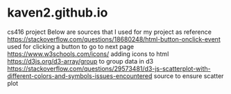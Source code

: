 # kaven2.github.io
cs416 project
Below are sources that I used for my project as reference
https://stackoverflow.com/questions/18680248/html-button-onclick-event used for clicking a button to go to next page
https://www.w3schools.com/icons/ adding icons to html
https://d3js.org/d3-array/group to group data in d3
https://stackoverflow.com/questions/29573481/d3-js-scatterplot-with-different-colors-and-symbols-issues-encountered source to ensure scatter plot 
